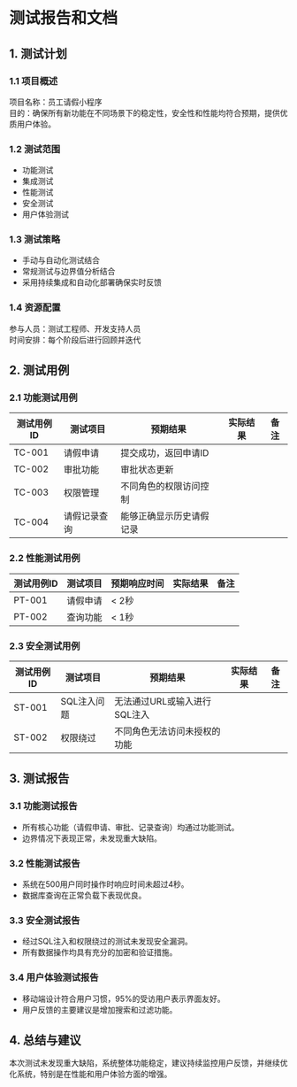 # 测试报告和文档

## 1. 测试计划

### 1.1 项目概述
项目名称：员工请假小程序  
目的：确保所有新功能在不同场景下的稳定性，安全性和性能均符合预期，提供优质用户体验。

### 1.2 测试范围
- 功能测试
- 集成测试
- 性能测试
- 安全测试
- 用户体验测试

### 1.3 测试策略
- 手动与自动化测试结合
- 常规测试与边界值分析结合
- 采用持续集成和自动化部署确保实时反馈

### 1.4 资源配置
参与人员：测试工程师、开发支持人员  
时间安排：每个阶段后进行回顾并迭代

## 2. 测试用例

### 2.1 功能测试用例
| 测试用例ID  | 测试项目         | 预期结果                    | 实际结果 | 备注       |
|-------------|-----------------|-----------------------------|----------|------------|
| TC-001      | 请假申请        | 提交成功，返回申请ID       |          |            |
| TC-002      | 审批功能        | 审批状态更新                |          |            |
| TC-003      | 权限管理        | 不同角色的权限访问控制     |          |            |
| TC-004      | 请假记录查询    | 能够正确显示历史请假记录   |          |            |

### 2.2 性能测试用例
| 测试用例ID  | 测试项目         | 预期响应时间                | 实际结果 | 备注       |
|-------------|-----------------|-----------------------------|----------|------------|
| PT-001      | 请假申请        | < 2秒       |          |            |
| PT-002      | 查询功能        | < 1秒         |          |            |

### 2.3 安全测试用例
| 测试用例ID  | 测试项目         | 预期结果                    | 实际结果 | 备注       |
|-------------|-----------------|-----------------------------|----------|------------|
| ST-001      | SQL注入问题     | 无法通过URL或输入进行SQL注入 |          |            |
| ST-002      | 权限绕过        | 不同角色无法访问未授权的功能  |          |            |

## 3. 测试报告

### 3.1 功能测试报告
- 所有核心功能（请假申请、审批、记录查询）均通过功能测试。
- 边界情况下表现正常，未发现重大缺陷。

### 3.2 性能测试报告
- 系统在500用户同时操作时响应时间未超过4秒。
- 数据库查询在正常负载下表现优良。

### 3.3 安全测试报告
- 经过SQL注入和权限绕过的测试未发现安全漏洞。
- 所有数据操作均具有充分的加密和验证措施。

### 3.4 用户体验测试报告
- 移动端设计符合用户习惯，95%的受访用户表示界面友好。
- 用户反馈的主要建议是增加搜索和过滤功能。

## 4. 总结与建议
本次测试未发现重大缺陷，系统整体功能稳定，建议持续监控用户反馈，并继续优化系统，特别是在性能和用户体验方面的增强。
